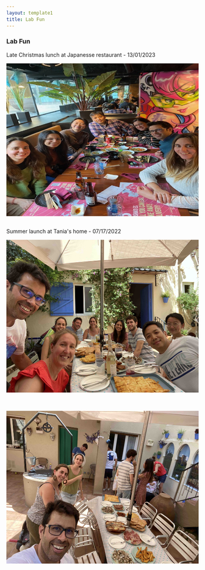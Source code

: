 ```yaml
---
layout: template1
title: Lab Fun
---
```


### Lab Fun


<div class="jumbotron">
    <p> 
Late Christmas lunch at Japanesse restaurant - 13/01/2023
</p> 
<table>
	<tr>
	<img data-u="image" src="../assets/img/comida_navidad.jpg" width="600" height="400"/>
	</tr>
</table>
</div>


<div class="jumbotron">
    <p> 
Summer launch at Tania's home - 07/17/2022
</p> 
<table>
	<tr>
	<img data-u="image" src="../assets/img/Tania_home_2022.jpg" width="600" height="400"/>
	</tr>
	<tr>
		<p>&nbsp;</p>
	<img data-u="image" src="../assets/img/Tania_home_2022_2.jpg" width="600" height="400"/>
</tr>
</table>
</div>




